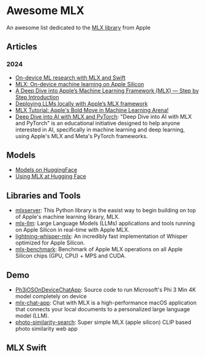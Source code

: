 # Awesome MLX

An awesome list dedicated to the [MLX library](https://github.com/ml-explore/mlx) from Apple

## Articles

### 2024
- [On-device ML research with MLX and Swift](https://www.swift.org/blog/mlx-swift/)
- [MLX: On-device machine learning on Apple Silicon](https://antran.app/2024/mlx_getting_started/)
- [A Deep Dive into Apple’s Machine Learning Framework (MLX) — Step by Step Introduction](https://medium.com/@dynotes/a-deep-dive-into-apples-machine-learning-framework-mlx-step-by-step-introduction-d00681e56de2)
- [Deploying LLMs locally with Apple’s MLX framework](https://towardsdatascience.com/deploying-llms-locally-with-apples-mlx-framework-2b3862049a93)
- [MLX Tutorial: Apple's Bold Move in Machine Learning Arena!](https://www.youtube.com/watch?v=DIpv7CQloSk) 
- [Deep Dive into AI with MLX and PyTorch](https://github.com/neobundy/Deep-Dive-Into-AI-With-MLX-PyTorch): "Deep Dive into AI with MLX and PyTorch" is an educational initiative designed to help anyone interested in AI, specifically in machine learning and deep learning, using Apple's MLX and Meta's PyTorch frameworks.

## Models

- [Models on HuggingFace](https://huggingface.co/mlx-community)
- [Using MLX at Hugging Face](https://huggingface.co/docs/hub/en/mlx)

## Libraries and Tools

- [mlxserver](https://www.mlxserver.com/): This Python library is the easist way to begin building on top of Apple's machine learning library, MLX.
- [mlx-llm](https://github.com/riccardomusmeci/mlx-llm): Large Language Models (LLMs) applications and tools running on Apple Silicon in real-time with Apple MLX.
- [lightning-whisper-mlx](https://github.com/mustafaaljadery/lightning-whisper-mlx): An incredibly fast implementation of Whisper optimized for Apple Silicon.
- [mlx-benchmark](https://github.com/TristanBilot/mlx-benchmark): Benchmark of Apple MLX operations on all Apple Silicon chips (GPU, CPU) + MPS and CUDA.

## Demo

- [Ph3iOSOnDeviceChatApp](https://inkysquid4.gumroad.com/l/lghejp): Source code to run Microsoft's Phi 3 Min 4K model completely on device
- [mlx-chat-app](https://github.com/mlx-chat/mlx-chat-app): Chat with MLX is a high-performance macOS application that connects your local documents to a personalized large language model (LLM).
- [photo-similarity-search](https://github.com/harperreed/photo-similarity-search): Super simple MLX (apple silicon) CLIP based photo similarity web app

## MLX Swift